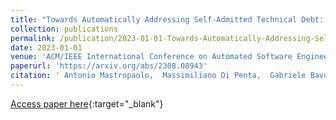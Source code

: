 ```yaml
---
title: "Towards Automatically Addressing Self-Admitted Technical Debt: How Far Are We?"
collection: publications
permalink: /publication/2023-01-01-Towards-Automatically-Addressing-Self-Admitted-Technical-Debt-How-Far-Are-We
date: 2023-01-01
venue: 'ACM/IEEE International Conference on Automated Software Engineering, ASE 2023, Luxemburg, Sep 11-15, 2023'
paperurl: 'https://arxiv.org/abs/2308.08943'
citation: ' Antonio Mastropaolo,  Massimiliano Di Penta,  Gabriele Bavota, &quot;Towards Automatically Addressing Self-Admitted Technical Debt: How Far Are We?.&quot; ACM/IEEE International Conference on Automated Software Engineering, ASE 2023, Luxemburg, Sep 11-15, 2023, 2023.'
---
```

[Access paper here](https://arxiv.org/abs/2308.08943){:target="_blank"}
